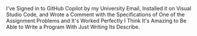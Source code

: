 I've Signed in to GitHub Copilot by my University Email, Installed it on Visual Studio Code, and Wrote a Comment
with the Specifications of One of the Assignment Problems and It's Worked Perfectly 
I Think It's Amazing to Be Able to Write a Program With Just Writing Its Describe.
